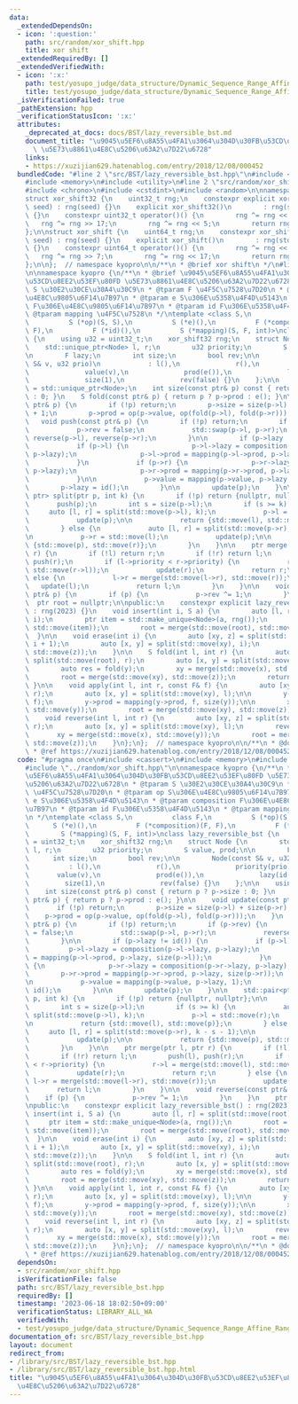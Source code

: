 ```yaml
---
data:
  _extendedDependsOn:
  - icon: ':question:'
    path: src/random/xor_shift.hpp
    title: xor shift
  _extendedRequiredBy: []
  _extendedVerifiedWith:
  - icon: ':x:'
    path: test/yosupo_judge/data_structure/Dynamic_Sequence_Range_Affine_Range_Sum.test.cpp
    title: test/yosupo_judge/data_structure/Dynamic_Sequence_Range_Affine_Range_Sum.test.cpp
  _isVerificationFailed: true
  _pathExtension: hpp
  _verificationStatusIcon: ':x:'
  attributes:
    _deprecated_at_docs: docs/BST/lazy_reversible_bst.md
    document_title: "\u9045\u5EF6\u8A55\u4FA1\u3064\u304D\u30FB\u53CD\u8EE2\u53EF\u80FD\
      \ \u5E73\u8861\u4E8C\u5206\u63A2\u7D22\u6728"
    links:
    - https://xuzijian629.hatenablog.com/entry/2018/12/08/000452
  bundledCode: "#line 2 \"src/BST/lazy_reversible_bst.hpp\"\n#include <cassert>\n\
    #include <memory>\n#include <utility>\n#line 2 \"src/random/xor_shift.hpp\"\n\
    #include <chrono>\n#include <cstdint>\n#include <random>\n\nnamespace kyopro {\n\
    struct xor_shift32 {\n    uint32_t rng;\n    constexpr explicit xor_shift32(uint32_t\
    \ seed) : rng(seed) {}\n    explicit xor_shift32()\n        : rng(std::chrono::steady_clock::now().time_since_epoch().count())\
    \ {}\n    constexpr uint32_t operator()() {\n        rng ^= rng << 13;\n     \
    \   rng ^= rng >> 17;\n        rng ^= rng << 5;\n        return rng;\n    }\n\
    };\n\nstruct xor_shift {\n    uint64_t rng;\n    constexpr xor_shift(uint64_t\
    \ seed) : rng(seed) {}\n    explicit xor_shift()\n        : rng(std::chrono::steady_clock::now().time_since_epoch().count())\
    \ {}\n    constexpr uint64_t operator()() {\n        rng ^= rng << 13;\n     \
    \   rng ^= rng >> 7;\n        rng ^= rng << 17;\n        return rng;\n    }\n\
    };\n\n};  // namespace kyopro\n\n/**\n * @brief xor shift\n */\n#line 6 \"src/BST/lazy_reversible_bst.hpp\"\
    \n\nnamespace kyopro {\n/**\n * @brief \u9045\u5EF6\u8A55\u4FA1\u3064\u304D\u30FB\
    \u53CD\u8EE2\u53EF\u80FD \u5E73\u8861\u4E8C\u5206\u63A2\u7D22\u6728\n * @tparam\
    \ S \u30E2\u30CE\u30A4\u30C9\n * @tparam F \u4F5C\u7528\u7D20\n * @tparam op S\u306E\
    \u4E8C\u9805\u6F14\u7B97\n * @tparam e S\u306E\u5358\u4F4D\u5143\n * @tparam composition\
    \ F\u306E\u4E8C\u9805\u6F14\u7B97\n * @tparam id F\u306E\u5358\u4F4D\u5143\n *\
    \ @tparam mapping \u4F5C\u7528\n */\ntemplate <class S,\n          class F,\n\
    \          S (*op)(S, S),\n          S (*e)(),\n          F (*composition)(F,\
    \ F),\n          F (*id)(),\n          S (*mapping)(S, F, int)>\nclass lazy_reversible_bst\
    \ {\n    using u32 = uint32_t;\n    xor_shift32 rng;\n    struct Node {\n    \
    \    std::unique_ptr<Node> l, r;\n        u32 priority;\n        S value, prod;\n\
    \n        F lazy;\n        int size;\n        bool rev;\n\n        Node(const\
    \ S& v, u32 prio)\n            : l(),\n              r(),\n              priority(prio),\n\
    \              value(v),\n              prod(e()),\n              lazy(id()),\n\
    \              size(1),\n              rev(false) {}\n    };\n\n    using ptr\
    \ = std::unique_ptr<Node>;\n    int size(const ptr& p) const { return p ? p->size\
    \ : 0; }\n    S fold(const ptr& p) { return p ? p->prod : e(); }\n\n    void update(const\
    \ ptr& p) {\n        if (!p) return;\n        p->size = size(p->l) + size(p->r)\
    \ + 1;\n        p->prod = op(p->value, op(fold(p->l), fold(p->r)));\n    }\n \
    \   void push(const ptr& p) {\n        if (!p) return;\n        if (p->rev) {\n\
    \            p->rev = false;\n            std::swap(p->l, p->r);\n           \
    \ reverse(p->l), reverse(p->r);\n        }\n\n        if (p->lazy != id()) {\n\
    \            if (p->l) {\n                p->l->lazy = composition(p->l->lazy,\
    \ p->lazy);\n                p->l->prod = mapping(p->l->prod, p->lazy, size(p->l));\n\
    \            }\n            if (p->r) {\n                p->r->lazy = composition(p->r->lazy,\
    \ p->lazy);\n                p->r->prod = mapping(p->r->prod, p->lazy, size(p->r));\n\
    \            }\n\n            p->value = mapping(p->value, p->lazy, 1);\n    \
    \        p->lazy = id();\n        }\n\n        update(p);\n    }\n\n    std::pair<ptr,\
    \ ptr> split(ptr p, int k) {\n        if (!p) return {nullptr, nullptr};\n\n \
    \       push(p);\n        int s = size(p->l);\n        if (s >= k) {\n       \
    \     auto [l, r] = split(std::move(p->l), k);\n            p->l = std::move(r);\n\
    \            update(p);\n\n            return {std::move(l), std::move(p)};\n\
    \        } else {\n            auto [l, r] = split(std::move(p->r), k - s - 1);\n\
    \n            p->r = std::move(l);\n            update(p);\n\n            return\
    \ {std::move(p), std::move(r)};\n        }\n    }\n\n    ptr merge(ptr l, ptr\
    \ r) {\n        if (!l) return r;\n        if (!r) return l;\n        push(l),\
    \ push(r);\n        if (l->priority < r->priority) {\n            r->l = merge(std::move(l),\
    \ std::move(r->l));\n            update(r);\n            return r;\n        }\
    \ else {\n            l->r = merge(std::move(l->r), std::move(r));\n         \
    \   update(l);\n            return l;\n        }\n    }\n\n    void reverse(const\
    \ ptr& p) {\n        if (p) {\n            p->rev ^= 1;\n        }\n    }\n  \
    \  ptr root = nullptr;\n\npublic:\n    constexpr explicit lazy_reversible_bst()\
    \ : rng(2023) {}\n    void insert(int i, S a) {\n        auto [l, r] = split(std::move(root),\
    \ i);\n        ptr item = std::make_unique<Node>(a, rng());\n        root = merge(std::move(l),\
    \ std::move(item));\n        root = merge(std::move(root), std::move(r));\n  \
    \  }\n\n    void erase(int i) {\n        auto [xy, z] = split(std::move(root),\
    \ i + 1);\n        auto [x, y] = split(std::move(xy), i);\n        root = merge(std::move(x),\
    \ std::move(z));\n    }\n\n    S fold(int l, int r) {\n        auto [xy, z] =\
    \ split(std::move(root), r);\n        auto [x, y] = split(std::move(xy), l);\n\
    \        auto res = fold(y);\n        xy = merge(std::move(x), std::move(y));\n\
    \        root = merge(std::move(xy), std::move(z));\n        return res;\n   \
    \ }\n\n    void apply(int l, int r, const F& f) {\n        auto [xy, z] = split(std::move(root),\
    \ r);\n        auto [x, y] = split(std::move(xy), l);\n\n        y->lazy = composition(y->lazy,\
    \ f);\n        y->prod = mapping(y->prod, f, size(y));\n\n        xy = merge(std::move(x),\
    \ std::move(y));\n        root = merge(std::move(xy), std::move(z));\n    }\n\n\
    \    void reverse(int l, int r) {\n        auto [xy, z] = split(std::move(root),\
    \ r);\n        auto [x, y] = split(std::move(xy), l);\n        reverse(y);\n \
    \       xy = merge(std::move(x), std::move(y));\n        root = merge(std::move(xy),\
    \ std::move(z));\n    }\n};\n};  // namespace kyopro\n\n/**\n * @docs docs/BST/lazy_reversible_bst.md\n\
    \ * @ref https://xuzijian629.hatenablog.com/entry/2018/12/08/000452\n */\n"
  code: "#pragma once\n#include <cassert>\n#include <memory>\n#include <utility>\n\
    #include \"../random/xor_shift.hpp\"\n\nnamespace kyopro {\n/**\n * @brief \u9045\
    \u5EF6\u8A55\u4FA1\u3064\u304D\u30FB\u53CD\u8EE2\u53EF\u80FD \u5E73\u8861\u4E8C\
    \u5206\u63A2\u7D22\u6728\n * @tparam S \u30E2\u30CE\u30A4\u30C9\n * @tparam F\
    \ \u4F5C\u7528\u7D20\n * @tparam op S\u306E\u4E8C\u9805\u6F14\u7B97\n * @tparam\
    \ e S\u306E\u5358\u4F4D\u5143\n * @tparam composition F\u306E\u4E8C\u9805\u6F14\
    \u7B97\n * @tparam id F\u306E\u5358\u4F4D\u5143\n * @tparam mapping \u4F5C\u7528\
    \n */\ntemplate <class S,\n          class F,\n          S (*op)(S, S),\n    \
    \      S (*e)(),\n          F (*composition)(F, F),\n          F (*id)(),\n  \
    \        S (*mapping)(S, F, int)>\nclass lazy_reversible_bst {\n    using u32\
    \ = uint32_t;\n    xor_shift32 rng;\n    struct Node {\n        std::unique_ptr<Node>\
    \ l, r;\n        u32 priority;\n        S value, prod;\n\n        F lazy;\n  \
    \      int size;\n        bool rev;\n\n        Node(const S& v, u32 prio)\n  \
    \          : l(),\n              r(),\n              priority(prio),\n       \
    \       value(v),\n              prod(e()),\n              lazy(id()),\n     \
    \         size(1),\n              rev(false) {}\n    };\n\n    using ptr = std::unique_ptr<Node>;\n\
    \    int size(const ptr& p) const { return p ? p->size : 0; }\n    S fold(const\
    \ ptr& p) { return p ? p->prod : e(); }\n\n    void update(const ptr& p) {\n \
    \       if (!p) return;\n        p->size = size(p->l) + size(p->r) + 1;\n    \
    \    p->prod = op(p->value, op(fold(p->l), fold(p->r)));\n    }\n    void push(const\
    \ ptr& p) {\n        if (!p) return;\n        if (p->rev) {\n            p->rev\
    \ = false;\n            std::swap(p->l, p->r);\n            reverse(p->l), reverse(p->r);\n\
    \        }\n\n        if (p->lazy != id()) {\n            if (p->l) {\n      \
    \          p->l->lazy = composition(p->l->lazy, p->lazy);\n                p->l->prod\
    \ = mapping(p->l->prod, p->lazy, size(p->l));\n            }\n            if (p->r)\
    \ {\n                p->r->lazy = composition(p->r->lazy, p->lazy);\n        \
    \        p->r->prod = mapping(p->r->prod, p->lazy, size(p->r));\n            }\n\
    \n            p->value = mapping(p->value, p->lazy, 1);\n            p->lazy =\
    \ id();\n        }\n\n        update(p);\n    }\n\n    std::pair<ptr, ptr> split(ptr\
    \ p, int k) {\n        if (!p) return {nullptr, nullptr};\n\n        push(p);\n\
    \        int s = size(p->l);\n        if (s >= k) {\n            auto [l, r] =\
    \ split(std::move(p->l), k);\n            p->l = std::move(r);\n            update(p);\n\
    \n            return {std::move(l), std::move(p)};\n        } else {\n       \
    \     auto [l, r] = split(std::move(p->r), k - s - 1);\n\n            p->r = std::move(l);\n\
    \            update(p);\n\n            return {std::move(p), std::move(r)};\n\
    \        }\n    }\n\n    ptr merge(ptr l, ptr r) {\n        if (!l) return r;\n\
    \        if (!r) return l;\n        push(l), push(r);\n        if (l->priority\
    \ < r->priority) {\n            r->l = merge(std::move(l), std::move(r->l));\n\
    \            update(r);\n            return r;\n        } else {\n           \
    \ l->r = merge(std::move(l->r), std::move(r));\n            update(l);\n     \
    \       return l;\n        }\n    }\n\n    void reverse(const ptr& p) {\n    \
    \    if (p) {\n            p->rev ^= 1;\n        }\n    }\n    ptr root = nullptr;\n\
    \npublic:\n    constexpr explicit lazy_reversible_bst() : rng(2023) {}\n    void\
    \ insert(int i, S a) {\n        auto [l, r] = split(std::move(root), i);\n   \
    \     ptr item = std::make_unique<Node>(a, rng());\n        root = merge(std::move(l),\
    \ std::move(item));\n        root = merge(std::move(root), std::move(r));\n  \
    \  }\n\n    void erase(int i) {\n        auto [xy, z] = split(std::move(root),\
    \ i + 1);\n        auto [x, y] = split(std::move(xy), i);\n        root = merge(std::move(x),\
    \ std::move(z));\n    }\n\n    S fold(int l, int r) {\n        auto [xy, z] =\
    \ split(std::move(root), r);\n        auto [x, y] = split(std::move(xy), l);\n\
    \        auto res = fold(y);\n        xy = merge(std::move(x), std::move(y));\n\
    \        root = merge(std::move(xy), std::move(z));\n        return res;\n   \
    \ }\n\n    void apply(int l, int r, const F& f) {\n        auto [xy, z] = split(std::move(root),\
    \ r);\n        auto [x, y] = split(std::move(xy), l);\n\n        y->lazy = composition(y->lazy,\
    \ f);\n        y->prod = mapping(y->prod, f, size(y));\n\n        xy = merge(std::move(x),\
    \ std::move(y));\n        root = merge(std::move(xy), std::move(z));\n    }\n\n\
    \    void reverse(int l, int r) {\n        auto [xy, z] = split(std::move(root),\
    \ r);\n        auto [x, y] = split(std::move(xy), l);\n        reverse(y);\n \
    \       xy = merge(std::move(x), std::move(y));\n        root = merge(std::move(xy),\
    \ std::move(z));\n    }\n};\n};  // namespace kyopro\n\n/**\n * @docs docs/BST/lazy_reversible_bst.md\n\
    \ * @ref https://xuzijian629.hatenablog.com/entry/2018/12/08/000452\n */"
  dependsOn:
  - src/random/xor_shift.hpp
  isVerificationFile: false
  path: src/BST/lazy_reversible_bst.hpp
  requiredBy: []
  timestamp: '2023-06-18 18:02:50+09:00'
  verificationStatus: LIBRARY_ALL_WA
  verifiedWith:
  - test/yosupo_judge/data_structure/Dynamic_Sequence_Range_Affine_Range_Sum.test.cpp
documentation_of: src/BST/lazy_reversible_bst.hpp
layout: document
redirect_from:
- /library/src/BST/lazy_reversible_bst.hpp
- /library/src/BST/lazy_reversible_bst.hpp.html
title: "\u9045\u5EF6\u8A55\u4FA1\u3064\u304D\u30FB\u53CD\u8EE2\u53EF\u80FD \u5E73\u8861\
  \u4E8C\u5206\u63A2\u7D22\u6728"
---
```

